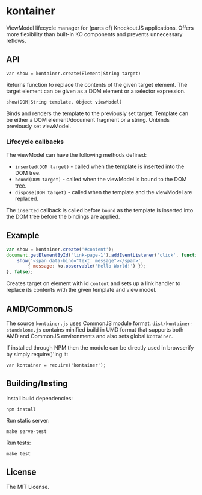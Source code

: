 # kontainer

ViewModel lifecycle manager for (parts of) KnockoutJS applications. Offers more flexibility
than built-in KO components and prevents unnecessary reflows.

## API

    var show = kontainer.create(Element|String target)

Returns function to replace the contents of the given target element.
The target element can be given as a DOM element or a selector expression.

    show(DOM|String template, Object viewModel)

Binds and renders the template to the previously set target. Template
can be either a DOM element/document fragment or a string. Unbinds
previously set viewModel.

### Lifecycle callbacks

The viewModel can have the following methods defined:

 * `inserted(DOM target)` - called when the template is inserted into the DOM tree.
 * `bound(DOM target)` - called when the viewModel is bound to the DOM tree.
 * `dispose(DOM target)` - called when the template and the viewModel are replaced.

The `inserted` callback is called before `bound` as the template is
inserted into the DOM tree before the bindings are applied.

## Example

```javascript
var show = kontainer.create('#content');
document.getElementById('link-page-1').addEventListener('click', function() {
    show('<span data-bind="text: message"></span>',
        { message: ko.observable('Hello World!') });
}, false);
```

Creates target on element with id `content` and sets up a link handler to replace its
contents with the given template and view model.

## AMD/CommonJS

The source `kontainer.js` uses CommonJS module format. `dist/kontainer-standalone.js`
contains minified build in UMD format that supports both AMD and CommonJS environments and also
sets global `kontainer`.

If installed through NPM then the module can be directly used in browserify by simply require()'ing
it:

    var kontainer = require('kontainer');

## Building/testing

Install build dependencies:

    npm install

Run static server:

    make serve-test

Run tests:

    make test

## License

The MIT License.